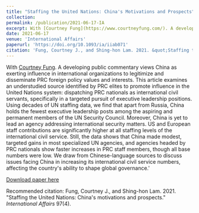 ```yaml
---
title: "Staffing the United Nations: China's Motivations and Prospects"
collection:
permalink: /publication/2021-06-17-IA
excerpt: With [Courtney Fung](https://www.courtneyfung.com/). A developing public commentary views China as exerting influence in international organizations to legitimize and disseminate PRC foreign policy values and interests. This article examines an understudied source identified by PRC elites to promote influence in the United Nations system: dispatching PRC nationals as international civil servants, specifically in a targeted pursuit of executive leadership positions. Using decades of UN staffing data, we find that apart from Russia, China holds the fewest executive leadership posts among the aspiring and permanent members of the UN Security Council. Moreover, China is yet to lead an agency addressing international security matters. US and European staff contributions are significantly higher at all staffing levels of the international civil service. Still, the data shows that China made modest, targeted gains in most specialized UN agencies, and agencies headed by PRC nationals show faster increases in PRC staff members, though all base numbers were low. We draw from Chinese-language sources to discuss issues facing China in increasing its international civil service numbers, affecting the country's ability to shape global governance.
date: 2021-06-17
venue: 'International Affairs'
paperurl: 'https://doi.org/10.1093/ia/iiab071'
citation: 'Fung, Courtney J., and Shing-hon Lam. 2021. &quot;Staffing the United Nations: Chinas motivations and prospects.&quot; <i>International Affairs</i>. 97(4).'
---
```

With [Courtney Fung](https://www.courtneyfung.com/).   A developing public commentary views China as exerting influence in international organizations to legitimize and disseminate PRC foreign policy values and interests. This article examines an understudied source identified by PRC elites to promote influence in the United Nations system: dispatching PRC nationals as international civil servants, specifically in a targeted pursuit of executive leadership positions. Using decades of UN staffing data, we find that apart from Russia, China holds the fewest executive leadership posts among the aspiring and permanent members of the UN Security Council. Moreover, China is yet to lead an agency addressing international security matters. US and European staff contributions are significantly higher at all staffing levels of the international civil service. Still, the data shows that China made modest, targeted gains in most specialized UN agencies, and agencies headed by PRC nationals show faster increases in PRC staff members, though all base numbers were low. We draw from Chinese-language sources to discuss issues facing China in increasing its international civil service numbers, affecting the country's ability to shape global governance.'

[Download paper here](https://doi.org/10.1093/ia/iiab071)

Recommended citation: Fung, Courtney J., and Shing-hon Lam. 2021. "Staffing the United Nations: China's motivations and prospects." <i>International Affairs</i> 97(4).
